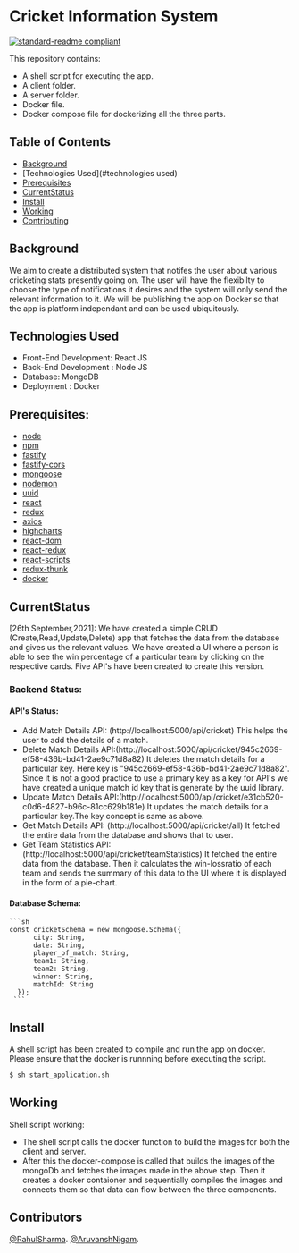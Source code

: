 # Cricket Information System

[![standard-readme compliant](https://img.shields.io/badge/readme%20style-standard-brightgreen.svg?style=flat-square)](https://github.com/RichardLitt/standard-readme)

This repository contains:

- A shell script for executing the app.
- A client folder.
- A server folder.
- Docker file.
- Docker compose file for dockerizing all the three parts.


## Table of Contents

- [Background](#background)
- [Technologies Used](#technologies used)
- [Prerequisites](#prerequisites)
- [CurrentStatus](#currentstatus)
- [Install](#install)
- [Working](#working)
- [Contributing](#contributors)

## Background

We aim to create a distributed system that notifes the user about various cricketing stats presently going on. The user will have the flexibilty to choose the type of notifications it desires and the system will only send the relevant information to it.
We will be publishing the app on Docker so that the app is platform independant and can be used ubiquitously. 

## Technologies Used

- Front-End Development: React JS
- Back-End Development : Node JS
- Database: MongoDB
- Deployment : Docker

## Prerequisites:

- [node](http://nodejs.org) 
- [npm](https://npmjs.com)
- [fastify](https://www.fastify.io/)
- [fastify-cors](https://www.npmjs.com/package/fastify-cors)
- [mongoose](https://mongoosejs.com/docs/)
- [nodemon](https://www.npmjs.com/package/nodemon)
- [uuid](https://www.npmjs.com/package/uuid)
- [react](https://reactjs.org/)
- [redux](https://redux.js.org/)
- [axios](https://axios-http.com/docs/intro)
- [highcharts](https://www.highcharts.com/)
- [react-dom](https://reactjs.org/docs/react-dom.html)
- [react-redux](https://react-redux.js.org/)
- [react-scripts](https://www.npmjs.com/package/react-scripts)
- [redux-thunk](https://github.com/reduxjs/redux-thunk)
- [docker](https://www.docker.com/)

## CurrentStatus 
[26th September,2021]: We have created a simple CRUD (Create,Read,Update,Delete) app that fetches the data from the database and gives us the relevant values.
We have created a UI where a person is able to see the win percentage of a particular team by clicking on the respective cards. Five API's have been created to create this version.

 ### Backend Status: ###
   
   #### API's Status: ####
   - Add Match Details API: (http://localhost:5000/api/cricket) This helps the user to add the details of a match.
   - Delete Match Details API:(http://localhost:5000/api/cricket/945c2669-ef58-436b-bd41-2ae9c71d8a82) It deletes the match details for a particular key. Here key 
                               is "945c2669-ef58-436b-bd41-2ae9c71d8a82". Since it is not a good practice to use a primary key as a key for API's we have created a                                unique match id key that is generate by the uuid library.
   - Update Match Details API:(http://localhost:5000/api/cricket/e31cb520-c0d6-4827-b96c-81cc629b181e) It updates the match details for a particular key.The key                                    concept is same as above.
   - Get Match Details API: (http://localhost:5000/api/cricket/all) It fetched the entire data from the database and shows that to user.
   - Get Team Statistics API: (http://localhost:5000/api/cricket/teamStatistics) It fetched the entire data from the database. Then it calculates the win-lossratio                                of each team and sends the summary of this data to the UI where it is displayed in the form of a pie-chart.
    
   #### Database Schema: ####
    ```sh
    const cricketSchema = new mongoose.Schema({
          city: String,
          date: String,
          player_of_match: String,
          team1: String,
          team2: String,
          winner: String,
          matchId: String
      });
     ```



## Install

A shell script has been created to compile and run the app on docker. Please ensure that the docker is runnning before executing the script.

```sh
$ sh start_application.sh
```

## Working

Shell script working:
- The shell script calls the docker function to build the images for both the client and server.
- After this the docker-compose is called that builds the images of the mongoDb and fetches the images made in the above step. Then it creates a docker contaioner    and sequentially compiles the images and connects them so that data can flow between the three components.

## Contributors

[@RahulSharma](https://github.com/webber2408). 
[@AruvanshNigam](https://github.com/Aruvansh1997).


